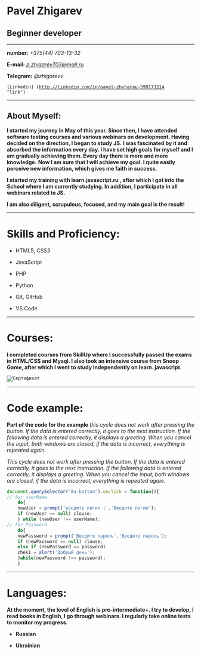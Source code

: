 # **Pavel Zhigarev**
## **Beginner developer**
		
***********
		
		
**number:** *+375(44) 703-13-32* 
		
		
**E-mail:** *p.zhigarev703@mail.ru* 
		
		
**Telegram:** *@zhigarevv* 
		
		
<code>[Linkedin] (http://linkedin.com/in/pavel-zhyharau-599173214 "link")
</code> 


*************

## About Myself: 


**I started my journey in May of this year. Since then, I have attended software testing courses and various webinars on development. Having decided on the direction, I began to study JS.**
**I was fascinated by it and absorbed the information every day. I have set high goals for myself and I am gradually achieving them. Every day there is more and more knowledge.**
**Now I am sure that I will achieve my goal. I quite easily perceive new information, which gives me faith in success.**


**I started my training with learn.javascript.ru , after which I got into the School where I am currently studying.
In addition, I participate in all webinars related to JS.**


**I am also diligent, scrupulous, focused, and my main goal is the result!**


****************

# Skills and Proficiency: #

- HTML5, CSS3


- JavaScript


- PHP


- Python


- Git, GitHub


- VS Code


**************


# Courses: #

**I completed courses from SkillUp where I successfully passed the exams in HTML/CSS and Mysql. I also took an intensive course from Snoop Game, after which I went to study independently on learn. javascript.**


<code>![Сертификат](https://psv4.userapi.com/c534536/u68615984/docs/d50/ced7fff01a11/111.png?extra=nm3zsZRZ_ZYjUjnaUtK2-w8t-lGNeBZfAgfYnTgbvsQG56ieXWbLDXhU5sxChv9XLXPD7vOouRvoQwxtaGHciu9oEYwDSXMPiR1DZrsp1fXMbMTTjfsdYQ-A6QgdUZ86KmWQmFfxsFze5xAl-5JqBw)</code>


**************
# Code example:




**Part of the code for the example**
*this cycle does not work after pressing the button. If the data is entered correctly, it goes to the next instruction. If the following data is entered correctly, it displays a greeting. When you cancel the input, both windows are closed, if the data is incorrect, everything is repeated again.*




*This cycle does not work after pressing the button. If the data is entered correctly, it goes to the next instruction. If the following data is entered correctly, it displays a greeting. When you cancel the input, both windows are closed, if the data is incorrect, everything is repeated again.*




```javascript
document.querySelector("#a-button").onclick = function(){
// for userName
    do{
    newUser = prompt('введите логин :','Введите логин');
    if (newUser == null) clouse;
    } while (newUser !== userName);
// for Password
    do{
    newPassword = prompt('Введите пароль','Введите пароль');
    if (newPassword == null) clouse;
    else if (newPassword == password)
    chek1 = alert('Добрый день');
    }while(newPassword !== password);
    }
```




***********


# Languages:




**At the moment, the level of English is pre-intermediate+. I try to develop, I read books in English, I go through webinars. I regularly take online tests to monitor my progress.**




- **Russian**




- **Ukrainian**


